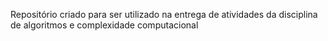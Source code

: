 Repositório criado para ser utilizado na entrega de atividades da disciplina de algoritmos e complexidade computacional
